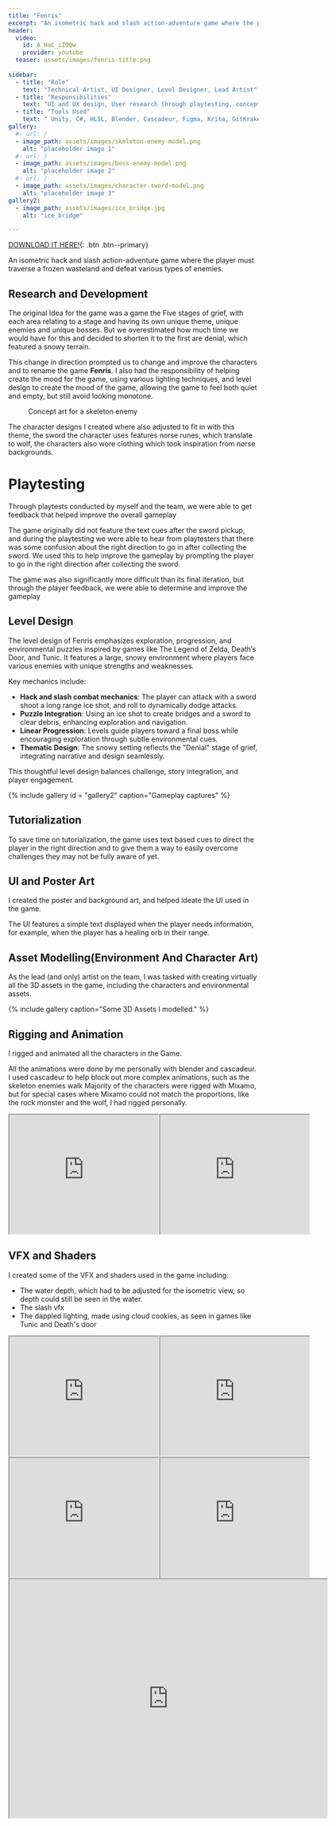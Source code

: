 ```yaml
---
title: "Fenris"
excerpt: "An isometric hack and slash action-adventure game where the player must traverse a frozen wasteland and defeat various types of enemies."
header:
  video:
    id: A_HaC_iI9Qw
    provider: youtube
  teaser: assets/images/fenris-title.png
  
sidebar:
  - title: "Role"
    text: "Technical Artist, UI Designer, Level Designer, Lead Artist"
  - title: "Responsibilities"
    text: "UI and UX design, User research through playtesting, concept art, 3D assets and Animations, ideation and creation of VFX, Rigging characters etc."
  - title: "Tools Used"
    text: " Unity, C#, HLSL, Blender, Cascadeur, Figma, Krita, GitKraken, Gitbash, Github Desktop, Visual Studio, Jetbrains rider, Asana"#please add project management tool
gallery:
  #- url: /
  - image_path: assets/images/skeleton-enemy-model.png
    alt: "placeholder image 1"
  #- url: /
  - image_path: assets/images/boss-enemy-model.png
    alt: "placeholder image 2"
  #- url: /
  - image_path: assets/images/character-sword-model.png
    alt: "placeholder image 3"
gallery2:
  - image_path: assets/images/ice_bridge.jpg
    alt: "ice_bridge"

---
```

[DOWNLOAD IT HERE!](https://dezrts.itch.io/fenris){: .btn .btn--primary}

An isometric hack and slash action-adventure game where the player must traverse a frozen wasteland and defeat various types of enemies.

## Research and Development

The original Idea for the game was a game the Five stages of grief, with each area relating to a stage and having its own unique theme, unique enemies and unique bosses. But we overestimated how much time we would have for this and decided to shorten it to the first are denial, which featured a snowy terrain.

This change in direction prompted us to change and improve the characters and to rename the game **Fenris**.
I also had the responsibility of helping create the mood for the game, using various lighting techniques, and level design to create the mood of the game, allowing the game to feel both quiet and empty, but still avoid looking monotone.
<figure class="align-right">
<img src="{{ site.url }}{{ site.baseurl }}/assets/images/skeleton-enemy-concept.png" alt="">
  <figcaption>Concept art for a skeleton enemy</figcaption>
</figure>
The character designs I created where also adjusted to fit in with this theme, the sword the character uses features norse runes, which translate to wolf, the characters also wore clothing which took inspiration from norse backgrounds.
<!--The game also takes heavy influence from games like Legends of Zelda, Death's Door, and Tunic-->

# Playtesting

Through playtests conducted by myself and the team, we were able to get feedback that helped improve the overall gameplay

The game originally did not feature the text cues after the sword pickup, and during the playtesting we were able to hear from playtesters that there was some confusion about the right direction to go in after collecting the sword. We used this to help improve the gameplay by prompting the player to go in the right direction after collecting the sword.

The game was also significantly more difficult than its final iteration, but through the player feedback, we were able to determine and improve the gameplay 




## Level Design

The level design of Fenris emphasizes exploration, progression, and environmental puzzles inspired by games like The Legend of Zelda, Death’s Door, and Tunic. It features a large, snowy environment where players face various enemies with unique strengths and weaknesses. 

Key mechanics include:

* **Hack and slash combat mechanics**: The player can attack with a sword shoot a long range ice shot, and roll to dynamically dodge attacks.
* **Puzzle Integration**: Using an ice shot to create bridges and a sword to clear debris, enhancing exploration and navigation.
* **Linear Progression**: Levels guide players toward a final boss while encouraging exploration through subtle environmental cues.
* **Thematic Design**: The snowy setting reflects the "Denial" stage of grief, integrating narrative and design seamlessly.

This thoughtful level design balances challenge, story integration, and player engagement.

{% include gallery id = "gallery2" caption="Gameplay captures" %}

## Tutorialization

To save time on tutorialization, the game uses text based cues to direct the player in the right direction and to give them a way to easily overcome challenges they may not be fully aware of yet.


## UI and Poster Art

I created the poster and background art, and helped ideate the UI used in the game.

The UI features a simple text displayed when the player needs information, for example, when the player has a healing orb in their range.

## Asset Modelling(Environment And Character Art)

As the lead (and only) artist on the team, I was tasked with creating virtually all the 3D assets in the game, including the characters and environmental assets.

{% include gallery caption="Some 3D Assets I modelled." %}

## Rigging and Animation

I rigged and animated all the characters in the Game.

All the animations were done by me personally with blender and cascadeur. I used cascadeur to help block out more complex animations, such as the skeleton enemies walk
Majority of the characters were rigged with Mixamo, but for special cases where Mixamo could not match the proportions, like the rock monster and the wolf, I had rigged personally.

<div style="display: flex; justify-content: space-between;">
  <iframe src="https://drive.google.com/file/d/18eREtWtLDXI1qvew9EnOkglgi1DDirOQ/preview" width="200%" height="240" allow="autoplay"></iframe>
  <iframe src="https://drive.google.com/file/d/1d2ih3Co7Kx2URPSQtF9JcEfXJIYGiD5p/preview" width="200%" height="240" allow="autoplay"></iframe>
</div>

## VFX and Shaders

I created some of the VFX and shaders used in the game including:

* The water depth, which had to be adjusted for the isometric view, so depth could still be seen in the water.
* The slash vfx
* The dappled lighting, made using cloud cookies, as seen in games like Tunic and Death's door

<div style="display: flex; justify-content: space-between;">
  <iframe src="https://drive.google.com/file/d/11NUaRDnglhB44KkTzfWWIbDYVbY3HRdm/preview" width="200%" height="240" allow="autoplay"></iframe>
  <iframe src="https://drive.google.com/file/d/10BchQBqbshbvzYG__4-1Ww5-Dl_TBYf2/preview" width="200%" height="240" allow="autoplay"></iframe>
</div>
<div style="display: flex; justify-content: space-between;">
    <iframe src="https://drive.google.com/file/d/1ZjbGBvXADU6nvnhvYT6JUOucsYNs5rRP/preview" width="200%" height="240" allow="autoplay"></iframe>
    <iframe src="https://drive.google.com/file/d/1UasAifRMueZwevoGGhIyOhyB7UspmsKS/preview" width="200%" height="240" allow="autoplay"></iframe> 
</div>
<iframe src="https://drive.google.com/file/d/1NZH6Hpus3sazNLeHeCoctvtn4k-W7Ulq/preview" width="640" height="480" allow="autoplay"></iframe>
